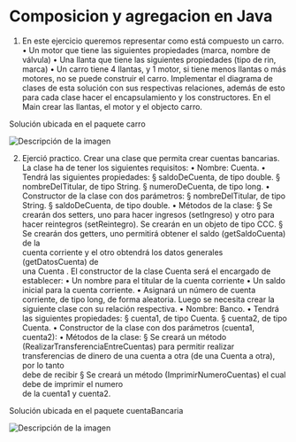 # Composicion y agregacion en Java

1. En este ejercicio queremos representar como está compuesto un carro.
• Un motor que tiene las siguientes propiedades (marca, nombre de válvula)
• Una llanta que tiene las siguientes propiedades (tipo de rin, marca)
• Un carro tiene 4 llantas, y 1 motor, si tiene menos llantas o más motores, 
no se puede construir el carro. 
Implementar el diagrama de clases de esta solución con sus respectivas relaciones, 
además de esto para cada clase hacer el encapsulamiento y los constructores.
En el Main crear las llantas, el motor y el objecto carro.

Solución ubicada en el paquete carro

![Descripción de la imagen](https://i.ibb.co/dMfrw8G/Carro.png)

2. Ejerció practico.
Crear una clase que permita crear cuentas bancarias. La clase ha de tener los siguientes
requisitos:
• Nombre: Cuenta.
• Tendrá las siguientes propiedades:
§ saldoDeCuenta,	de	tipo double.
§ nombreDelTitular,	de	tipo String.
§ numeroDeCuenta,	de	tipo long.
• Constructor de la clase con dos parámetros:
§ nombreDelTitular,	de	tipo String.
§ saldoDeCuenta,	de	tipo double.
• Métodos de la clase:
§ Se	crearán	dos setters,	uno	para	hacer ingresos (setIngreso)	y	otro	para	
hacer reintegros (setReintegro).	Se	crearán	en	un	objeto	de	tipo CCC.
§ Se	crearán	dos getters,	uno	permitirá obtener el saldo (getSaldoCuenta)	de	la	
cuenta	corriente	y	el	otro obtendrá los datos generales (getDatosCuenta)	de	
una Cuenta .
El constructor de la clase Cuenta será el encargado de establecer:
• Un nombre para el titular de la cuenta corriente
• Un saldo inicial para la cuenta corriente.
• Asignará un número de cuenta corriente, de tipo long, de forma aleatoria.
Luego se necesita crear la siguiente clase con su relación respectiva.
• Nombre: Banco.
• Tendrá las siguientes propiedades:
§ cuenta1,	de	tipo Cuenta.
§ cuenta2,	de	tipo Cuenta.
• Constructor de la clase con dos parámetros (cuenta1, cuenta2):
• Métodos de la clase:
§ Se	creará	un método (RealizarTransferenciaEntreCuentas) para	permitir	realizar	
transferencias	de	dinero	de	una	cuenta	a	otra	(de	una Cuenta a	otra),	por	lo	tanto	
debe	de	recibir	
§ Se	creará	un método (ImprimirNumeroCuentas) el	cual	debe	de	imprimir	el	numero	
de	la	cuenta1	y cuenta2.

Solución ubicada en el paquete cuentaBancaria

![Descripción de la imagen](https://i.ibb.co/Bf9xYbk/cuentas-Bancarias.png)
